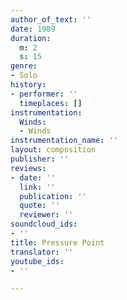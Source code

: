 ```yaml
---
author_of_text: ''
date: 1989
duration:
  m: 2
  s: 15
genre:
- Solo
history:
- performer: ''
  timeplaces: []
instrumentation:
  Winds:
  - Winds
instrumentation_name: ''
layout: composition
publisher: ''
reviews:
- date: ''
  link: ''
  publication: ''
  quote: ''
  reviewer: ''
soundcloud_ids:
- ''
title: Pressure Point
translator: ''
youtube_ids:
- ''

---
```

